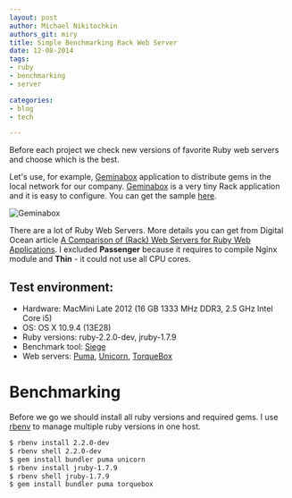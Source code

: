 ```yaml
---
layout: post
author: Michael Nikitochkin
authors_git: miry
title: Simple Benchmarking Rack Web Server
date: 12-08-2014
tags:
- ruby
- benchmarking
- server

categories:
- blog
- tech

---
```


Before each project we check new versions of favorite Ruby web servers and choose which is the best.

Let's use, for example, [Geminabox](http://tomlea.co.uk/posts/gem-in-a-box/) application to distribute gems in the local network for our company. [Geminabox](http://tomlea.co.uk/posts/gem-in-a-box/) is a very tiny Rack application and it is easy to configure. You can get the sample [here](https://github.com/miry/geminabox_web_server). 

![Geminabox](http://ournewupdates.files.wordpress.com/2011/11/gem-box.png)

There are a lot of Ruby Web Servers. More details you can get from Digital Ocean article [A Comparison of (Rack) Web Servers for Ruby Web Applications](https://www.digitalocean.com/community/tutorials/a-comparison-of-rack-web-servers-for-ruby-web-applications). I excluded **Passenger** because it requires to compile Nginx module and **Thin** - it could not use all CPU cores.

<!--cut-->

## Test environment:

- Hardware: MacMini Late 2012 (16 GB 1333 MHz DDR3, 2.5 GHz Intel Core i5)
- OS: OS X 10.9.4 (13E28)
- Ruby versions: ruby-2.2.0-dev, jruby-1.7.9
- Benchmark tool: [Siege](http://linux.die.net/man/1/siege)
- Web servers: [Puma](http://puma.io), [Unicorn](http://unicorn.bogomips.org), [TorqueBox](http://torquebox.org)

# Benchmarking

Before we go we should install all ruby versions and required gems. I use [rbenv](http://rbenv.org) to manage multiple ruby versions in one host.

```bash
$ rbenv install 2.2.0-dev
$ rbenv shell 2.2.0-dev
$ gem install bundler puma unicorn 
$ rbenv install jruby-1.7.9
$ rbenv shell jruby-1.7.9
$ gem install bundler puma torquebox
```




